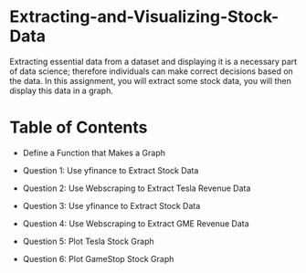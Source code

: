 
# Extracting-and-Visualizing-Stock-Data
Extracting essential data from a dataset and displaying it is a necessary part of data science; therefore individuals can make correct decisions based on the data. In this assignment, you will extract some stock data, you will then display this data in a graph. 



# Table of Contents
- Define a Function that Makes a Graph

- Question 1: Use yfinance to Extract Stock Data

- Question 2: Use Webscraping to Extract Tesla Revenue Data

- Question 3: Use yfinance to Extract Stock Data

- Question 4: Use Webscraping to Extract GME Revenue Data

- Question 5: Plot Tesla Stock Graph

- Question 6: Plot GameStop Stock Graph
